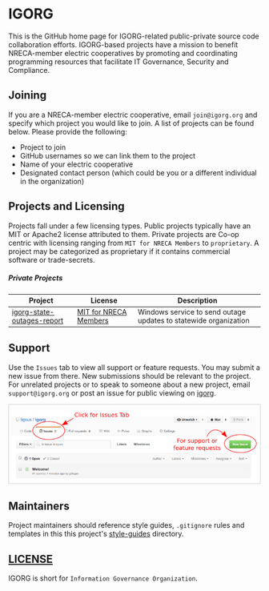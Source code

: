 # IGORG

This is the GitHub home page for IGORG-related public-private source code collaboration efforts. IGORG-based projects have a mission to benefit NRECA-member electric cooperatives by promoting and coordinating programming resources that facilitate IT Governance, Security and Compliance.  

## Joining

If you are a NRECA-member electric cooperative, email `join@igorg.org` and specify which project you would like to join. A list of projects can be found below. Please provide the following:

* Project to join
* GitHub usernames so we can link them to the project
* Name of your electric cooperative
* Designated contact person (which could be you or a different individual in the organization)

## Projects and Licensing

Projects fall under a few licensing types. Public projects typically have an MIT or Apache2 license attributed to them. Private projects are Co-op centric with licensing ranging from `MIT for NRECA Members` to `proprietary`. A project may be categorized as proprietary if it contains commercial software or trade-secrets.

##### Private Projects

| Project       | License       | Description   |
| ------------- | ------------- | ------------- |
| [igorg-state-outages-report](https://github.com/tigsus/igorg-state-outages-report)  | [MIT for NRECA Members](https://github.com/tigsus/igorg/blob/master/licenses/MIT-for-NRECA-Members-Tigsus-LCREC.md) | Windows service to send outage updates to statewide organization |

## Support

Use the `Issues` tab to view all support or feature requests. You may submit a new issue from there.  New submissions should be relevant to the project.  For unrelated projects or to speak to someone about a new project, email `support@igorg.org` or post an issue for public viewing on [igorg](https://github.com/tigsus/igorg/issues).

![Issues](https://github.com/tigsus/igorg/blob/master/images/issues.png)

## Maintainers

Project maintainers should reference style guides, `.gitignore` rules and templates in this this project's [style-guides](https://github.com/tigsus/igorg/tree/master/style-guides) directory.

## [LICENSE](LICENSE)

IGORG is short for `Information Governance Organization`.